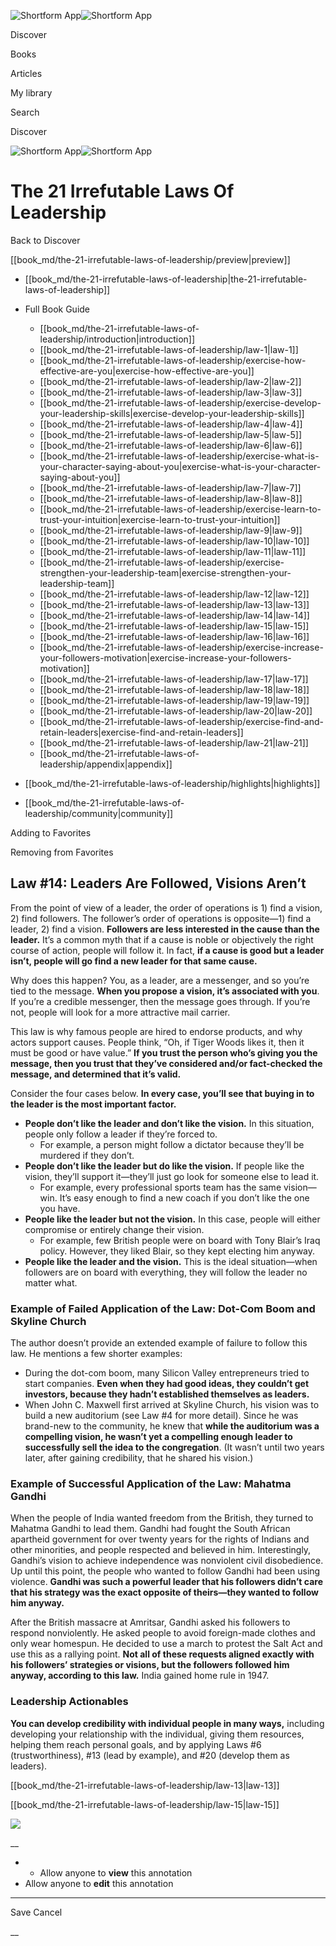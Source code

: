 ![Shortform App](/img/logo.36a2399e.svg)![Shortform App](/img/logo-dark.70c1b072.svg)

Discover

Books

Articles

My library

Search

Discover

![Shortform App](/img/logo.36a2399e.svg)![Shortform App](/img/logo-dark.70c1b072.svg)

# The 21 Irrefutable Laws Of Leadership

Back to Discover

[[book_md/the-21-irrefutable-laws-of-leadership/preview|preview]]

  * [[book_md/the-21-irrefutable-laws-of-leadership|the-21-irrefutable-laws-of-leadership]]
  * Full Book Guide

    * [[book_md/the-21-irrefutable-laws-of-leadership/introduction|introduction]]
    * [[book_md/the-21-irrefutable-laws-of-leadership/law-1|law-1]]
    * [[book_md/the-21-irrefutable-laws-of-leadership/exercise-how-effective-are-you|exercise-how-effective-are-you]]
    * [[book_md/the-21-irrefutable-laws-of-leadership/law-2|law-2]]
    * [[book_md/the-21-irrefutable-laws-of-leadership/law-3|law-3]]
    * [[book_md/the-21-irrefutable-laws-of-leadership/exercise-develop-your-leadership-skills|exercise-develop-your-leadership-skills]]
    * [[book_md/the-21-irrefutable-laws-of-leadership/law-4|law-4]]
    * [[book_md/the-21-irrefutable-laws-of-leadership/law-5|law-5]]
    * [[book_md/the-21-irrefutable-laws-of-leadership/law-6|law-6]]
    * [[book_md/the-21-irrefutable-laws-of-leadership/exercise-what-is-your-character-saying-about-you|exercise-what-is-your-character-saying-about-you]]
    * [[book_md/the-21-irrefutable-laws-of-leadership/law-7|law-7]]
    * [[book_md/the-21-irrefutable-laws-of-leadership/law-8|law-8]]
    * [[book_md/the-21-irrefutable-laws-of-leadership/exercise-learn-to-trust-your-intuition|exercise-learn-to-trust-your-intuition]]
    * [[book_md/the-21-irrefutable-laws-of-leadership/law-9|law-9]]
    * [[book_md/the-21-irrefutable-laws-of-leadership/law-10|law-10]]
    * [[book_md/the-21-irrefutable-laws-of-leadership/law-11|law-11]]
    * [[book_md/the-21-irrefutable-laws-of-leadership/exercise-strengthen-your-leadership-team|exercise-strengthen-your-leadership-team]]
    * [[book_md/the-21-irrefutable-laws-of-leadership/law-12|law-12]]
    * [[book_md/the-21-irrefutable-laws-of-leadership/law-13|law-13]]
    * [[book_md/the-21-irrefutable-laws-of-leadership/law-14|law-14]]
    * [[book_md/the-21-irrefutable-laws-of-leadership/law-15|law-15]]
    * [[book_md/the-21-irrefutable-laws-of-leadership/law-16|law-16]]
    * [[book_md/the-21-irrefutable-laws-of-leadership/exercise-increase-your-followers-motivation|exercise-increase-your-followers-motivation]]
    * [[book_md/the-21-irrefutable-laws-of-leadership/law-17|law-17]]
    * [[book_md/the-21-irrefutable-laws-of-leadership/law-18|law-18]]
    * [[book_md/the-21-irrefutable-laws-of-leadership/law-19|law-19]]
    * [[book_md/the-21-irrefutable-laws-of-leadership/law-20|law-20]]
    * [[book_md/the-21-irrefutable-laws-of-leadership/exercise-find-and-retain-leaders|exercise-find-and-retain-leaders]]
    * [[book_md/the-21-irrefutable-laws-of-leadership/law-21|law-21]]
    * [[book_md/the-21-irrefutable-laws-of-leadership/appendix|appendix]]
  * [[book_md/the-21-irrefutable-laws-of-leadership/highlights|highlights]]
  * [[book_md/the-21-irrefutable-laws-of-leadership/community|community]]



Adding to Favorites 

Removing from Favorites 

## Law #14: Leaders Are Followed, Visions Aren’t

From the point of view of a leader, the order of operations is 1) find a vision, 2) find followers. The follower’s order of operations is opposite—1) find a leader, 2) find a vision. **Followers are less interested in the cause than the leader.** It’s a common myth that if a cause is noble or objectively the right course of action, people will follow it. In fact, **if a cause is good but a leader isn’t, people will go find a new leader for that same cause.**

Why does this happen? You, as a leader, are a messenger, and so you’re tied to the message. **When you propose a vision, it’s associated with you**. If you’re a credible messenger, then the message goes through. If you’re not, people will look for a more attractive mail carrier.

This law is why famous people are hired to endorse products, and why actors support causes. People think, “Oh, if Tiger Woods likes it, then it must be good or have value.” **If you trust the person who’s giving you the message, then you trust that they’ve considered and/or fact-checked the message, and determined that it’s valid.**

Consider the four cases below. **In every case, you’ll see that buying in to the leader is the most important factor.**

  * **People don’t like the leader and don’t like the vision.** In this situation, people only follow a leader if they’re forced to.
    * For example, a person might follow a dictator because they’ll be murdered if they don’t.
  * **People don’t like the leader but do like the vision.** If people like the vision, they’ll support it—they’ll just go look for someone else to lead it.
    * For example, every professional sports team has the same vision—win. It’s easy enough to find a new coach if you don’t like the one you have.
  * **People like the leader but not the vision.** In this case, people will either compromise or entirely change their vision.
    * For example, few British people were on board with Tony Blair’s Iraq policy. However, they liked Blair, so they kept electing him anyway.
  * **People like the leader and the vision.** This is the ideal situation—when followers are on board with everything, they will follow the leader no matter what.



### Example of Failed Application of the Law: Dot-Com Boom and Skyline Church

The author doesn’t provide an extended example of failure to follow this law. He mentions a few shorter examples:

  * During the dot-com boom, many Silicon Valley entrepreneurs tried to start companies. **Even when they had good ideas, they couldn’t get investors, because they hadn’t established themselves as leaders.**
  * When John C. Maxwell first arrived at Skyline Church, his vision was to build a new auditorium (see Law #4 for more detail). Since he was brand-new to the community, he knew that **while the auditorium was a compelling vision, he wasn’t yet a compelling enough leader to successfully sell the idea to the congregation**. (It wasn’t until two years later, after gaining credibility, that he shared his vision.)



### Example of Successful Application of the Law: Mahatma Gandhi

When the people of India wanted freedom from the British, they turned to Mahatma Gandhi to lead them. Gandhi had fought the South African apartheid government for over twenty years for the rights of Indians and other minorities, and people respected and believed in him. Interestingly, Gandhi’s vision to achieve independence was nonviolent civil disobedience. Up until this point, the people who wanted to follow Gandhi had been using violence. **Gandhi was such a powerful leader that his followers didn’t care that his strategy was the exact opposite of theirs—they wanted to follow him anyway.**

After the British massacre at Amritsar, Gandhi asked his followers to respond nonviolently. He asked people to avoid foreign-made clothes and only wear homespun. He decided to use a march to protest the Salt Act and use this as a rallying point. **Not all of these requests aligned exactly with his followers’ strategies or visions, but the followers followed him anyway, according to this law.** India gained home rule in 1947.

### Leadership Actionables

**You can develop credibility with individual people in many ways,** including developing your relationship with the individual, giving them resources, helping them reach personal goals, and by applying Laws #6 (trustworthiness), #13 (lead by example), and #20 (develop them as leaders).

[[book_md/the-21-irrefutable-laws-of-leadership/law-13|law-13]]

[[book_md/the-21-irrefutable-laws-of-leadership/law-15|law-15]]

![](https://bat.bing.com/action/0?ti=56018282&Ver=2&mid=4e3ee8f8-34e0-4179-b5a4-d48eb7921979&sid=f30c5e70639211ee87d33f0876d93783&vid=f30c9700639211eeb3a75d830392c94f&vids=0&msclkid=N&pi=0&lg=en-US&sw=800&sh=600&sc=24&nwd=1&tl=Shortform%20%7C%20Book&p=https%3A%2F%2Fwww.shortform.com%2Fapp%2Fbook%2Fthe-21-irrefutable-laws-of-leadership%2Flaw-14&r=&lt=594&evt=pageLoad&sv=1&rn=272999)

__

  *   * Allow anyone to **view** this annotation
  * Allow anyone to **edit** this annotation



* * *

Save Cancel

__



